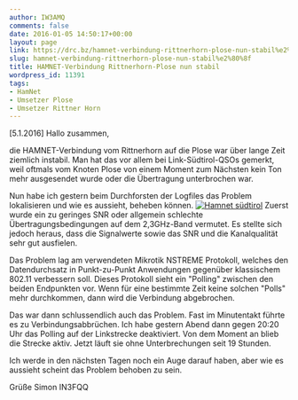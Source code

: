 ```yaml
---
author: IW3AMQ
comments: false
date: 2016-01-05 14:50:17+00:00
layout: page
link: https://drc.bz/hamnet-verbindung-rittnerhorn-plose-nun-stabil%e2%80%8f/
slug: hamnet-verbindung-rittnerhorn-plose-nun-stabil%e2%80%8f
title: HAMNET-Verbindung Rittnerhorn-Plose nun stabil‏
wordpress_id: 11391
tags:
- HamNet
- Umsetzer Plose
- Umsetzer Rittner Horn
---
```


[5.1.2016] Hallo zusammen,




die HAMNET-Verbindung vom Rittnerhorn auf die Plose war über lange Zeit ziemlich instabil. Man hat das vor allem bei Link-Südtirol-QSOs gemerkt, weil oftmals vom Knoten Plose von einem Moment zum Nächsten kein Ton mehr ausgesendet wurde oder die Übertragung unterbrochen war.




Nun habe ich gestern beim Durchforsten der Logfiles das Problem lokalisieren und wie es aussieht, beheben können.
[![Hamnet südtirol](https://drc.bz/wp-content/uploads/2016/01/Hamnet-südtirol.jpg)](https://drc.bz/wp-content/uploads/2016/01/Hamnet-südtirol.jpg)
Zuerst wurde ein zu geringes SNR oder allgemein schlechte Übertragungsbedingungen auf dem 2,3GHz-Band vermutet. Es stellte sich jedoch heraus, dass die Signalwerte sowie das SNR und die Kanalqualität sehr gut ausfielen.




Das Problem lag am verwendeten Mikrotik NSTREME Protokoll, welches den Datendurchsatz in Punkt-zu-Punkt Anwendungen gegenüber klassischem 802.11 verbessern soll.
Dieses Protokoll sieht ein "Polling" zwischen den beiden Endpunkten vor. Wenn für eine bestimmte Zeit keine solchen "Polls" mehr durchkommen, dann wird die Verbindung abgebrochen.




Das war dann schlussendlich auch das Problem. Fast im Minutentakt führte es zu Verbindungsabbrüchen. Ich habe gestern Abend dann gegen 20:20 Uhr das Polling auf der Linkstrecke deaktiviert. Von dem Moment an blieb die Strecke aktiv. Jetzt läuft sie ohne Unterbrechungen seit 19 Stunden.




Ich werde in den nächsten Tagen noch ein Auge darauf haben, aber wie es aussieht scheint das Problem behoben zu sein.




Grüße
Simon IN3FQQ
